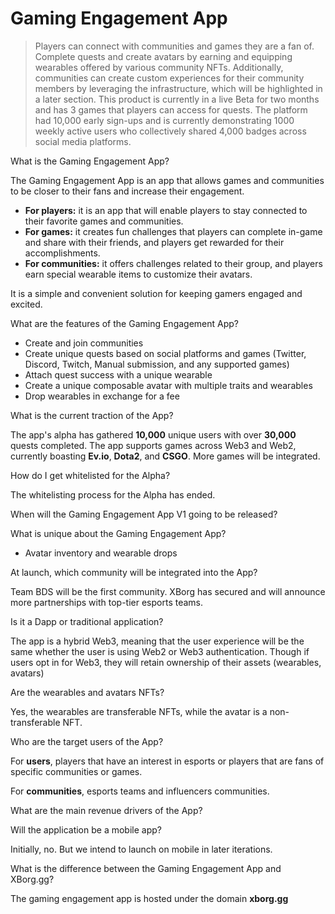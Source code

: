 # Gaming Engagement App

> Players can connect with communities and games they are a fan of. Complete quests and create avatars by earning and equipping wearables offered by various community NFTs. Additionally, communities can create custom experiences for their community members by leveraging the infrastructure, which will be highlighted in a later section. This product is currently in a live Beta for two months and has 3 games that players can access for quests. The platform had 10,000 early sign-ups and is currently demonstrating 1000 weekly active users who collectively shared 4,000 badges across social media platforms.

What is the Gaming Engagement App?

The Gaming Engagement App is an app that allows games and communities to be closer to their fans and increase their engagement.

* **For players:** it is an app that will enable players to stay connected to their favorite games and communities.
* **For games:** it creates fun challenges that players can complete in-game and share with their friends, and players get rewarded for their accomplishments.
* **For communities:** it offers challenges related to their group, and players earn special wearable items to customize their avatars.

It is a simple and convenient solution for keeping gamers engaged and excited.

What are the features of the Gaming Engagement App?

* Create and join communities
* Create unique quests based on social platforms and games (Twitter, Discord, Twitch, Manual submission, and any supported games)
* Attach quest success with a unique wearable
* Create a unique composable avatar with multiple traits and wearables
* Drop wearables in exchange for a fee

What is the current traction of the App?

The app's alpha has gathered **10,000** unique users with over **30,000** quests completed. The app supports games across Web3 and Web2, currently boasting **Ev.io**, **Dota2**, and **CSGO**. More games will be integrated.

How do I get whitelisted for the Alpha?

The whitelisting process for the Alpha has ended.

When will the Gaming Engagement App V1 going to be released?

What is unique about the Gaming Engagement App?

* Avatar inventory and wearable drops

At launch, which community will be integrated into the App?

Team BDS will be the first community. XBorg has secured and will announce more partnerships with top-tier esports teams.

Is it a Dapp or traditional application?

The app is a hybrid Web3, meaning that the user experience will be the same whether the user is using Web2 or Web3 authentication. Though if users opt in for Web3, they will retain ownership of their assets (wearables, avatars)

Are the wearables and avatars NFTs?

Yes, the wearables are transferable NFTs, while the avatar is a non-transferable NFT.

Who are the target users of the App?

For **users**, players that have an interest in esports or players that are fans of specific communities or games.

For **communities**, esports teams and influencers communities.

What are the main revenue drivers of the App?

Will the application be a mobile app?

Initially, no. But we intend to launch on mobile in later iterations.

What is the difference between the Gaming Engagement App and XBorg.gg?

The gaming engagement app is hosted under the domain **xborg.gg**
